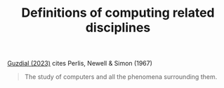 ﻿---
backlinks:
- title: Computing
  url: /memex/sense/computing/computing.html
title: Definitions of computing related disciplines
---
[Guzdial (2023)](https://cacm.acm.org/blogs/blog-cacm/273383-education-is-always-changing-we-need-to-define-cs-to-keep-the-good-stuff/fulltext) cites Perlis, Newell & Simon (1967)

> The study of computers and all the phenomena surrounding them.